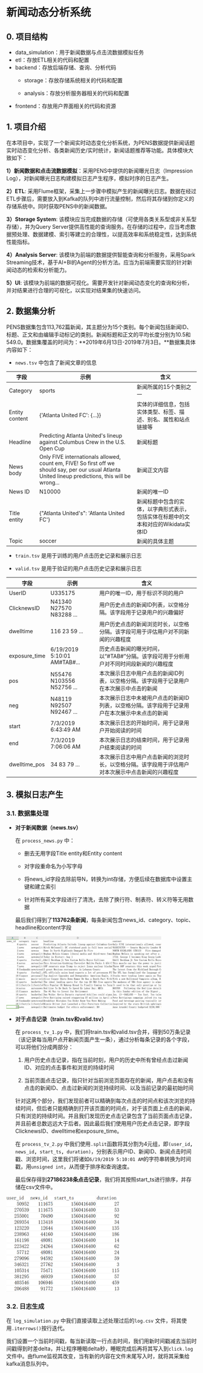 # 新闻动态分析系统
## 0. 项目结构

- data_simulation：用于新闻数据与点击流数据模拟任务
- etl：存放ETL相关的代码和配置
- backend：存放后端存储、查询、分析代码
  - storage：存放存储系统相关的代码和配置

  - analysis：存放分析服务器相关的代码和配置
- frontend：存放用户界面相关的代码和资源

## 1. 项目介绍

在本项目中，实现了一个新闻实时动态变化分析系统，为PENS数据提供新闻话题实时动态变化分析、各类新闻历史/实时统计，新闻话题推荐等功能。具体模块大致如下：

**1）新闻数据和点击流数据模拟**：采用PENS中提供的新闻曝光日志（Impression Log），对新闻曝光日志构建模拟日志产生程序，模拟时序的日志产生。

**2）ETL**: 采用Flume框架，采集上一步骤中模拟产生的新闻曝光日志。数据在经过ETL步骤后，需要放入到Kafka的队列中进行流量控制，然后将其存储到你定义的存储系统中。同时获取PENS中的新闻数据。

**3）Storage System**: 该模块应当完成数据的存储（可使用各类关系型或非关系型存储），并为Query Server提供高性能的查询服务。在存储的过程中，应当考虑数据预处理、数据建模、索引等建立的合理性，以提高效率和系统稳定性，达到系统性能指标。

**4）Analysis Server**: 该模块为前端的数据提供智能查询和分析服务，采用Spark Streaming技术，基于AI+BI的Agent的分析方法。应当为前端需要实现的针对新闻动态的检索和分析能力。

**5）UI**: 该模块为前端的数据可视化。需要开发针对新闻动态变化的查询和分析，并对结果进行合理的可视化，以实现对结果集的快速访问。

## 2. 数据集分析

PENS数据集包含113,762篇新闻，其主题分为15个类别。每个新闻包括新闻ID、标题、正文和由编辑手动标记的类别。新闻标题和正文的平均长度分别为10.5和549.0。数据集覆盖的时间为：**2019年6月13日-2019年7月3日。**数据集具体内容如下：

- `news.tsv` 中包含了新闻文章的信息

| **字段**       | **示例**                                                     | **含义**                                                     |
| -------------- | ------------------------------------------------------------ | ------------------------------------------------------------ |
| Category       | sports                                                       | 新闻所属的15个类别之一                                       |
| Entity content | {'Atlanta United FC': {...}}                                 | 实体的详细信息，包括实体类型、标签、描述、别名、属性和站点链接等 |
| Headline       | Predicting Atlanta United's lineup against Columbus Crew in the U.S. Open Cup | 新闻标题                                                     |
| News body      | Only FIVE internationals allowed, count em, FIVE! So first off we should say, per our usual Atlanta United lineup predictions, this will be wrong... | 新闻正文内容                                                 |
| News ID        | N10000                                                       | 新闻的唯一ID                                                 |
| Title entity   | {"Atlanta United's": 'Atlanta United FC'}                    | 新闻标题中包含的实体，以字典形式表示，包括实体在标题中的文本和对应的Wikidata实体ID |
| Topic          | soccer                                                       | 新闻的具体主题                                               |

- `train.tsv` 是用于训练的用户点击历史记录和展示日志

- `valid.tsv` 是用于验证的用户点击历史记录和展示日志

| **字段**      | **示例**                     | **含义**                                                     |
| ------------- | ---------------------------- | ------------------------------------------------------------ |
| UserID        | U335175                      | 用户的唯一ID，用于标识不同的用户                             |
| ClicknewsID   | N41340 N27570 N83288 ...     | 用户历史点击的新闻ID列表，以空格分隔。该字段用于记录用户的兴趣偏好 |
| dwelltime     | 116 23 59 ...                | 用户历史点击的新闻浏览时长，以空格分隔。该字段可用于评估用户对不同新闻的兴趣程度 |
| exposure_time | 6/19/2019 5:10:01 AM#TAB#... | 历史点击新闻的曝光时间，以“#TAB#”分隔。该字段可用于分析用户对不同时间段新闻的兴趣程度 |
| pos           | N55476 N103556 N52756 ...    | 本次展示日志中用户点击的新闻ID列表，以空格分隔。该字段用于记录用户在本次展示中点击的新闻 |
| neg           | N48119 N92507 N92467 ...     | 本次展示日志中未被用户点击的新闻ID列表，以空格分隔。该字段用于记录用户在本次展示中未点击的新闻 |
| start         | 7/3/2019 6:43:49 AM          | 本次展示日志的开始时间，用于记录用户开始阅读的时间           |
| end           | 7/3/2019 7:06:06 AM          | 本次展示日志的结束时间，用于记录用户结束阅读的时间           |
| dwelltime_pos | 34 83 79 ...                 | 本次展示日志中用户点击新闻的浏览时长，以空格分隔。该字段用于评估用户对本次展示中点击新闻的兴趣程度 |

## 3. 模拟日志产生

### 3.1. 数据集处理

- **对于新闻数据（news.tsv）**

  在 `process_news.py` 中：

  - 删去无用字段Title entity和Entity content
  - 对字段重命名为小写字母

  - 将news_id字段去除前导N，转换为int存储，方便后续在数据库中设置主键和建立索引

  - 针对所有英文字段进行了清洗，去除了换行符、制表符、转义符等无用数据

  最后我们得到了**113762条新闻**，每条新闻包含news_id、category、topic、headline和content字段

<img src="./assets/image-20250524142900929.png" alt="image-20250524142900929" style="zoom: 40%;" />

- **对于点击记录（train.tsv和valid.tsv）**

  在 `process_tv_1.py` 中，我们将train.tsv和valid.tsv合并，得到50万条记录（该记录每当用户点开新闻页面产生一条），通过分析每条记录的各个字段，可以将他们分成两部分：

  1. 用户历史点击记录，指在当前时刻，用户的历史中所有曾经点击过新闻ID、对应的点击事件和浏览的持续时间

  2. 当前页面点击记录，指只针对当前浏览页面存在的新闻，用户点击和没有点击的新闻ID、点击过新闻的浏览持续时间、以及当前记录的最初始时间

  针对这两个部分，我们发现前者可以精确到每次点击的时间点和该次浏览的持续时间，但后者只能精确到打开该页面的时间点，对于该页面上点击的新闻，只有浏览的持续时间。并且我们发现历史点击记录包含了当前页面点击记录，并且前者总数远远大于后者。因此最后我们使用用户历史点击记录，即字段ClicknewsID、dwelltime和exposure_time。

  在 `process_tv_2.py` 中我们使用`.split`函数将其分割为4元组，即`(user_id`**`, `**`news_id`**`, `**`start_ts`**`, `**`duration)`，分别表示用户ID、新闻ID、新闻点击时间戳、浏览时间，这里我们将诸如`6/19/2019 5:10:01 AM`的字符串转换为时间戳，用`unsigned int`，从而便于排序和查询速度。

  最后保存得到**27186238条点击记录**，我们将其按照start_ts进行排序，并存储在csv文件中。

<img src="./assets/image-20250524161506863.png" alt="image-20250524161506863" style="zoom:50%;" />

### 3.2. 日志生成

在 `log_simulation.py` 中我们直接读取上述处理过后的`log.csv` 文件，将其使用`.iterrows()`按行迭代。

我们设置一个当前时间戳，每当新读取一行点击时间，我们用新时间戳减去当前时间戳得到时差delta，并让程序睡眠delta秒，睡眠完成后再将其写入到`click.log` 文件中。由flume监视其改变，当有新的内容在文件末尾写入时，就将其采集给kafka消息队列中。
